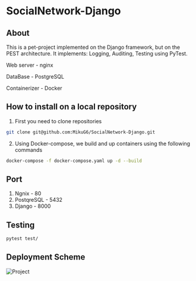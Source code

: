 # SocialNetwork-Django

## About

This is a pet-project implemented on the Django framework, but on the PEST architecture.
It implements: Logging, Auditing, Testing using PyTest.

Web server - nginx

DataBase - PostgreSQL

Containerizer - Docker


## How to install on a local repository
1) First you need to clone repositories

```bash
git clone git@github.com:MikuG6/SocialNetwork-Django.git
```

2) Using Docker-compose, we build and up containers using the following commands

```bash
docker-compose -f docker-compose.yaml up -d --build
```

## Port

1) Ngnix - 80
2) PostqreSQL - 5432
3) Django - 8000

## Testing

```bash
pytest test/
```

## Deployment Scheme
![Project](https://github.com/MikuG6/SocialNetwork-Django/assets/83876860/5d2029b2-f3d3-43f4-9f82-bfe167765a77)
